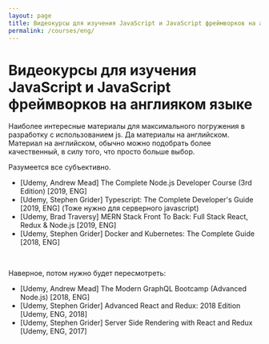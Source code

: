 ```yaml
---
layout: page
title: Видеокурсы для изучения JavaScript и JavaScript фреймворков на англияком языке
permalink: /courses/eng/
---
```


# Видеокурсы для изучения JavaScript и JavaScript фреймворков на англияком языке

Наиболее интересные материалы для максимального погружения в разработку с использованием js. Да материалы на английском. Материал на английском, обычно можно подобрать более качественный, в силу того, что просто больше выбор.

Разумеется все субъективно.

* [Udemy, Andrew Mead] The Complete Node.js Developer Course (3rd Edition) [2019, ENG]
* [Udemy, Stephen Grider] Typescript: The Complete Developer's Guide [2019, ENG] (Тоже нужно для серверного javascript)
* [Udemy, Brad Traversy] MERN Stack Front To Back: Full Stack React, Redux & Node.js [2019, ENG]
* [Udemy, Stephen Grider] Docker and Kubernetes: The Complete Guide [2018, ENG]

<br/>

Наверное, потом нужно будет пересмотреть: 

* [Udemy, Andrew Mead] The Modern GraphQL Bootcamp (Advanced Node.js) [2018, ENG]
* [Udemy, Stephen Grider] Advanced React and Redux: 2018 Edition [Udemy, ENG, 2018]
* [Udemy, Stephen Grider] Server Side Rendering with React and Redux [Udemy, ENG, 2017]
